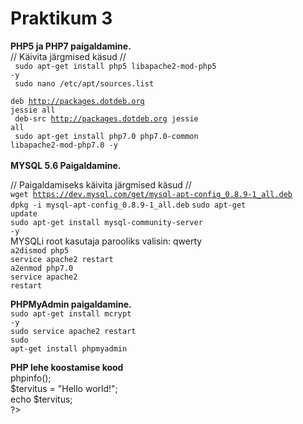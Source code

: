 <h1>Praktikum 3</h1>

<b>PHP5 ja PHP7 paigaldamine.</b>
<br>
//   Käivita järgmised käsud  //<br>
<code>	sudo apt-get install php5 libapache2-mod-php5 -y</code><br>
<code>	sudo nano /etc/apt/sources.list</code><br>
<code>	deb http://packages.dotdeb.org jessie all</code><br>
<code>	deb-src http://packages.dotdeb.org jessie all</code><br>
<code>	sudo apt-get install php7.0 php7.0-common libapache2-mod-php7.0 -y</code><br>
</code>
<br><b>MYSQL 5.6 Paigaldamine.</b>

// Paigaldamiseks käivita järgmised käsud //<br>
	<code>wget https://dev.mysql.com/get/mysql-apt-config_0.8.9-1_all.deb</code><br>
	<code>dpkg -i mysql-apt-config_0.8.9-1_all.deb</code>
	<code>sudo apt-get update</code><br>
	<code>sudo apt-get install mysql-community-server -y</code><br>
MYSQLi root kasutaja parooliks valisin: qwerty<br>
	<code>a2dismod php5</code><br>
	<code>service apache2 restart</code><br>
	<code>a2enmod php7.0</code><br>
	<code>service apache2 restart</code><br>

<b>PHPMyAdmin paigaldamine.</b><br>
	<code>sudo apt-get install mcrypt -y</code><br>
	<code>sudo service apache2 restart</code><br>
	<code>sudo apt-get install phpmyadmin</code><br>

<b>PHP lehe koostamise kood</b><br>
	<?php<br>
	phpinfo();<br>
	$tervitus = "Hello world!";
<br>	echo $tervitus;<br>
	?>
